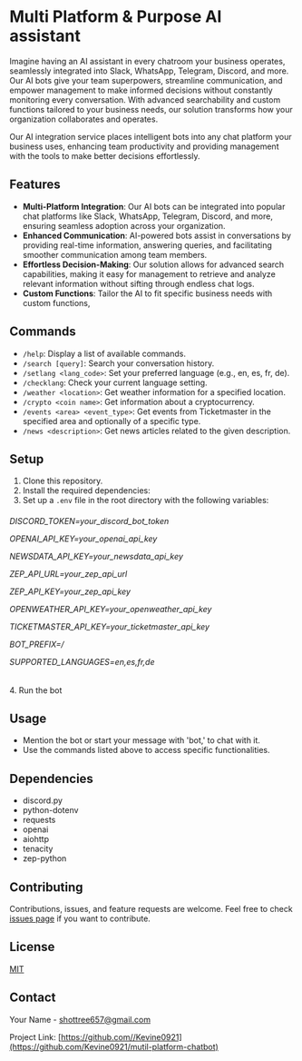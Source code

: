 # Multi Platform & Purpose AI assistant

Imagine having an AI assistant in every chatroom your business operates, seamlessly integrated into Slack, WhatsApp, Telegram, Discord, and more. Our AI bots give your team superpowers, streamline communication, and empower management to make informed decisions without constantly monitoring every conversation. With advanced searchability and custom functions tailored to your business needs, our solution transforms how your organization collaborates and operates.

Our AI integration service places intelligent bots into any chat platform your business uses, enhancing team productivity and providing management with the tools to make better decisions effortlessly.

## Features

- **Multi-Platform Integration**: Our AI bots can be integrated into popular chat platforms like Slack, WhatsApp, Telegram, Discord, and more, ensuring seamless adoption across your organization.
- **Enhanced Communication**: AI-powered bots assist in conversations by providing real-time information, answering queries, and facilitating smoother communication among team members. 
- **Effortless Decision-Making**: Our solution allows for advanced search capabilities, making it easy for management to retrieve and analyze relevant information without sifting through endless chat logs.
- **Custom Functions**: Tailor the AI to fit specific business needs with custom functions,

## Commands

- `/help`: Display a list of available commands.
- `/search [query]`: Search your conversation history.
- `/setlang <lang_code>`: Set your preferred language (e.g., en, es, fr, de).
- `/checklang`: Check your current language setting.
- `/weather <location>`: Get weather information for a specified location.
- `/crypto <coin name>`: Get information about a cryptocurrency.
- `/events <area> <event_type>`: Get events from Ticketmaster in the specified area and optionally of a specific type.
- `/news <description>`: Get news articles related to the given description.

## Setup

1. Clone this repository.
2. Install the required dependencies:
3. Set up a `.env` file in the root directory with the following variables:
<h6>
</p>
DISCORD_TOKEN=your_discord_bot_token</p>
OPENAI_API_KEY=your_openai_api_key</p>
NEWSDATA_API_KEY=your_newsdata_api_key</p>
ZEP_API_URL=your_zep_api_url</p>
ZEP_API_KEY=your_zep_api_key</p>
OPENWEATHER_API_KEY=your_openweather_api_key</p>
TICKETMASTER_API_KEY=your_ticketmaster_api_key</p>
BOT_PREFIX=/</p>
SUPPORTED_LANGUAGES=en,es,fr,de</p>
</h6>
4. Run the bot

## Usage

- Mention the bot or start your message with 'bot,' to chat with it.
- Use the commands listed above to access specific functionalities.

## Dependencies

- discord.py
- python-dotenv
- requests
- openai
- aiohttp
- tenacity
- zep-python
## Contributing

Contributions, issues, and feature requests are welcome. Feel free to check [issues page](https://github.com/Kevine0921/mutil-platform-chatbot/issues) if you want to contribute.

## License

[MIT](https://choosealicense.com/licenses/mit/)

## Contact

Your Name - shottree657@gmail.com

Project Link: [https://github.com//Kevine0921](https://github.com/Kevine0921/mutil-platform-chatbot)